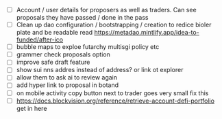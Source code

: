 - [ ] Account / user details for proposers as well as traders. Can see proposals they have passed / done in the pass
- [ ] Clean up dao configuration / bootstrapping / creation to redice bioler plate and be readable
read https://metadao.mintlify.app/idea-to-funded/after-ico
- [ ] bubble maps to exploe futarchy multisgi policy etc
- [ ] grammer check proposals option
- [ ] improve safe draft feature
- [ ] show sui nns addres instead of address? or link ot explorer
- [ ] allow them to ask ai to review again
- [ ] add hyper link to proposal in botand 
- [ ] on mobile activity copy button next to trader goes very small fix this
- [ ] https://docs.blockvision.org/reference/retrieve-account-defi-portfolio
get in here